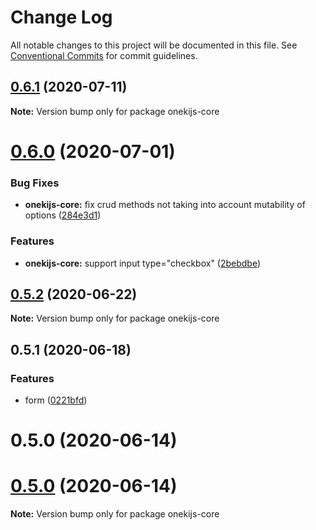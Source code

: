 # Change Log

All notable changes to this project will be documented in this file.
See [Conventional Commits](https://conventionalcommits.org) for commit guidelines.

## [0.6.1](https://github.com/oneki/onekijs/compare/onekijs-core@0.6.0...onekijs-core@0.6.1) (2020-07-11)

**Note:** Version bump only for package onekijs-core





# [0.6.0](https://github.com/oneki/onekijs/compare/onekijs-core@0.5.2...onekijs-core@0.6.0) (2020-07-01)


### Bug Fixes

* **onekijs-core:** fix crud methods not taking into account mutability of options ([284e3d1](https://github.com/oneki/onekijs/commit/284e3d1b08fb8e0518c12cf14c9f70fb3e21ea91))


### Features

* **onekijs-core:** support input type="checkbox" ([2bebdbe](https://github.com/oneki/onekijs/commit/2bebdbe94be9d4d32a4294450094347e7b04372d))





## [0.5.2](https://github.com/oneki/onekijs/compare/onekijs-core@0.5.1...onekijs-core@0.5.2) (2020-06-22)

**Note:** Version bump only for package onekijs-core





## 0.5.1 (2020-06-18)


### Features

* form ([0221bfd](https://github.com/oneki/onekijs/commit/0221bfd3bc22c5cadfa5ac0cd8fbe070cc04cf50))



# 0.5.0 (2020-06-14)





# [0.5.0](https://github.com/oneki/onekijs/compare/v0.4.1...v0.5.0) (2020-06-14)

**Note:** Version bump only for package onekijs-core
